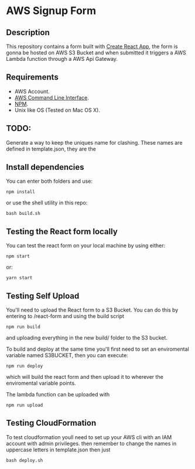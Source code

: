 # AWS Signup Form

## Description
This repository contains a form built with [Create React App](https://github.com/facebook/create-react-app), the form is gonna be hosted on AWS S3 Bucket and when submitted it triggers a AWS Lambda function through a AWS Api Gateway.

## Requirements
* AWS Account.
* [AWS Command Line Interface](https://aws.amazon.com/cli/).
* [NPM](https://www.npmjs.com/).
* Unix like OS (Tested on Mac OS X).

## TODO:
Generate a way to keep the uniques name for clashing. These names are defined in template.json, they are the 

## Install dependencies
You can enter both folders and use:
``` 
npm install 
```
or use the shell utility in this repo:
```
bash build.sh
```


## Testing the React form locally
You can test the react form on your local machine by using either:
``` 
npm start 
```
or:
``` 
yarn start 
```

## Testing Self Upload
You'll need to upload the React form to a S3 Bucket. You can do this by entering to /react-form
and using the build script
```
npm run build
```
and uploading everything in the new build/ folder to the S3 bucket.

To build and deploy at the same time you'll first need to set an enviromental variable named S3BUCKET, then you can execute:
```
npm run deploy
```
which will build the react form and then upload it to wherever the enviromental variable points.

The lambda function can be uploaded with 
```
npm run upload
```

## Testing CloudFormation
To test cloudformation youll need to set up your AWS cli with an IAM account with admin privileges.
then remember to change the names in uppercase letters in template.json
then just 
``` 
bash deploy.sh
```

